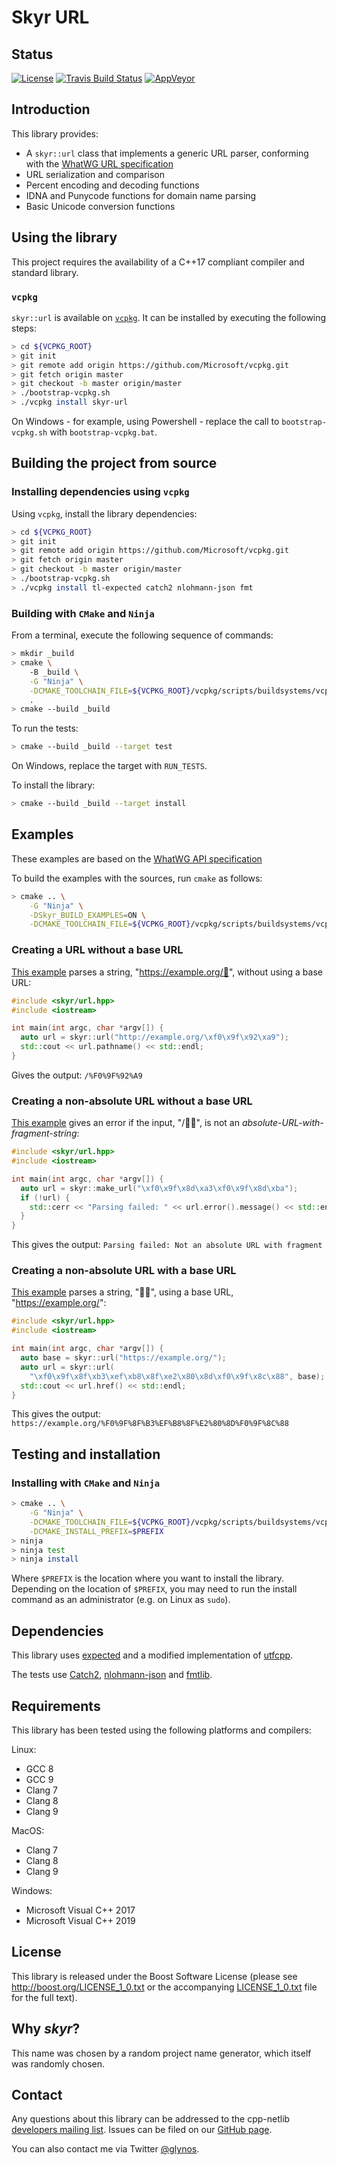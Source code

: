 # Skyr URL

## Status

[![License](
    https://img.shields.io/badge/license-boost-blue.svg "License")](
    https://github.com/cpp-netlib/url/blob/master/LICENSE_1_0.txt)
[![Travis Build Status](
    https://travis-ci.org/cpp-netlib/url.svg?branch=master "Build Status")](
    https://travis-ci.org/cpp-netlib/url)
[![AppVeyor](https://ci.appveyor.com/api/projects/status/1iblsi5apka29dmg?svg=true)](
    https://ci.appveyor.com/project/glynos/url-3aeqd)


## Introduction

This library provides:

* A ``skyr::url`` class that implements a generic URL parser,
  conforming with the [WhatWG URL specification](https://url.spec.whatwg.org/#url-class)
* URL serialization and comparison
* Percent encoding and decoding functions
* IDNA and Punycode functions for domain name parsing
* Basic Unicode conversion functions

## Using the library

This project requires the availability of a C++17 compliant compiler
and standard library.

### ``vcpkg``

``skyr::url`` is available on [``vcpkg``](https://github.com/microsoft/vcpkg).
It can be installed by executing the following steps:

```bash
> cd ${VCPKG_ROOT}
> git init
> git remote add origin https://github.com/Microsoft/vcpkg.git
> git fetch origin master
> git checkout -b master origin/master
> ./bootstrap-vcpkg.sh
> ./vcpkg install skyr-url
```

On Windows - for example, using Powershell - replace the
call to ``bootstrap-vcpkg.sh`` with ``bootstrap-vcpkg.bat``.

## Building the project from source

### Installing dependencies using `vcpkg`

Using `vcpkg`, install the library dependencies:

```bash
> cd ${VCPKG_ROOT}
> git init
> git remote add origin https://github.com/Microsoft/vcpkg.git
> git fetch origin master
> git checkout -b master origin/master
> ./bootstrap-vcpkg.sh
> ./vcpkg install tl-expected catch2 nlohmann-json fmt
```

### Building with `CMake` and `Ninja`

From a terminal, execute the following sequence of commands:

```bash
> mkdir _build
> cmake \
    -B _build \
    -G "Ninja" \
    -DCMAKE_TOOLCHAIN_FILE=${VCPKG_ROOT}/vcpkg/scripts/buildsystems/vcpkg.cmake \
    .
> cmake --build _build
```

To run the tests:

```bash
> cmake --build _build --target test
```

On Windows, replace the target with ``RUN_TESTS``.

To install the library:

```bash
> cmake --build _build --target install
```

## Examples

These examples are based on the
[WhatWG API specification](https://url.spec.whatwg.org/#example-5434421b)

To build the examples with the sources, run `cmake` as follows:

```bash
> cmake .. \
    -G "Ninja" \
    -DSkyr_BUILD_EXAMPLES=ON \
    -DCMAKE_TOOLCHAIN_FILE=${VCPKG_ROOT}/vcpkg/scripts/buildsystems/vcpkg.cmake
```

### Creating a URL without a base URL

[This example](examples/example_01.md) parses a string,
"https://example.org/💩", without using a base URL:

```c++
#include <skyr/url.hpp>
#include <iostream>

int main(int argc, char *argv[]) {
  auto url = skyr::url("http://example.org/\xf0\x9f\x92\xa9");
  std::cout << url.pathname() << std::endl;
}
```

Gives the output: `/%F0%9F%92%A9`

### Creating a non-absolute URL without a base URL

[This example](examples/example_02.md)  gives an error if
the input, "/🍣🍺", is not an *absolute-URL-with-fragment-string*:

```c++
#include <skyr/url.hpp>
#include <iostream>

int main(int argc, char *argv[]) {
  auto url = skyr::make_url("\xf0\x9f\x8d\xa3\xf0\x9f\x8d\xba");
  if (!url) {
    std::cerr << "Parsing failed: " << url.error().message() << std::endl;
  }
}
```

This gives the output: `Parsing failed: Not an absolute URL with fragment`

### Creating a non-absolute URL with a base URL

[This example](examples/example_03.md) parses a string,
"🏳️‍🌈", using a base URL, "https://example.org/":

```c++
#include <skyr/url.hpp>
#include <iostream>

int main(int argc, char *argv[]) {
  auto base = skyr::url("https://example.org/");
  auto url = skyr::url(
    "\xf0\x9f\x8f\xb3\xef\xb8\x8f\xe2\x80\x8d\xf0\x9f\x8c\x88", base);
  std::cout << url.href() << std::endl;
}
```

This gives the output: `https://example.org/%F0%9F%8F%B3%EF%B8%8F%E2%80%8D%F0%9F%8C%88`

## Testing and installation

### Installing with `CMake` and `Ninja`

```bash
> cmake .. \
    -G "Ninja" \
    -DCMAKE_TOOLCHAIN_FILE=${VCPKG_ROOT}/vcpkg/scripts/buildsystems/vcpkg.cmake \
    -DCMAKE_INSTALL_PREFIX=$PREFIX
> ninja
> ninja test
> ninja install
```

Where `$PREFIX` is the location where you want to install the
library. Depending on the location of `$PREFIX`, you may need to run
the install command as an administrator (e.g. on Linux as `sudo`).

## Dependencies

This library uses [expected](https://github.com/TartanLlama/expected)
and a modified implementation of [utfcpp](https://github.com/nemtrif/utfcpp).

The tests use [Catch2](https://github.com/catchorg/catch2),
[nlohmann-json](https://github.com/nlohmann/json) and
[fmtlib](https://github.com/fmtlib/fmt).

## Requirements

This library has been tested using the following platforms and
compilers:

Linux:

* GCC 8
* GCC 9
* Clang 7
* Clang 8
* Clang 9

MacOS:

* Clang 7
* Clang 8
* Clang 9

Windows:

* Microsoft Visual C++ 2017
* Microsoft Visual C++ 2019

## License

This library is released under the Boost Software License (please see
http://boost.org/LICENSE_1_0.txt or the accompanying [LICENSE_1_0.txt](LICENSE_1_0.txt)
file for the full text).

## Why *skyr*?

This name was chosen by a random project name generator, which
itself was randomly chosen.

## Contact

Any questions about this library can be addressed to the cpp-netlib
[developers mailing list](cpp-netlib@googlegroups.com). Issues can
be filed on our [GitHub page](http://github.com/cpp-netlib/url/issues).

You can also contact me via Twitter [@glynos](https://twitter.com/glynos).
